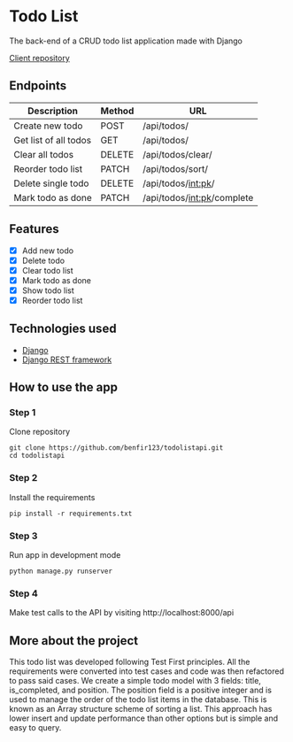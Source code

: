 # Todo List

The back-end of a CRUD todo list application made with Django

[Client repository](https://github.com/benfir123/todo-list-client)

## Endpoints

| Description           | Method | URL                          |
| --------------------- | ------ | ---------------------------- |
| Create new todo       | POST   | /api/todos/                  |
| Get list of all todos | GET    | /api/todos/                  |
| Clear all todos       | DELETE | /api/todos/clear/            |
| Reorder todo list     | PATCH  | /api/todos/sort/             |
| Delete single todo    | DELETE | /api/todos/<int:pk>/         |
| Mark todo as done     | PATCH  | /api/todos/<int:pk>/complete |

## Features

- [x] Add new todo
- [x] Delete todo
- [x] Clear todo list
- [x] Mark todo as done
- [x] Show todo list
- [x] Reorder todo list

## Technologies used

- [Django](https://www.djangoproject.com/)
- [Django REST framework](https://www.django-rest-framework.org/)

## How to use the app

### Step 1

Clone repository

```
git clone https://github.com/benfir123/todolistapi.git
cd todolistapi
```

### Step 2

Install the requirements

```
pip install -r requirements.txt
```

### Step 3

Run app in development mode

```
python manage.py runserver
```

### Step 4

Make test calls to the API by visiting http://localhost:8000/api

## More about the project

This todo list was developed following Test First principles. All the requirements were converted into test cases and code was then refactored to pass said cases. We create a simple todo model with 3 fields: title, is_completed, and position. The position field is a positive integer and is used to manage the order of the todo list items in the database. This is known as an Array structure scheme of sorting a list. This approach has lower insert and update performance than other options but is simple and easy to query.
